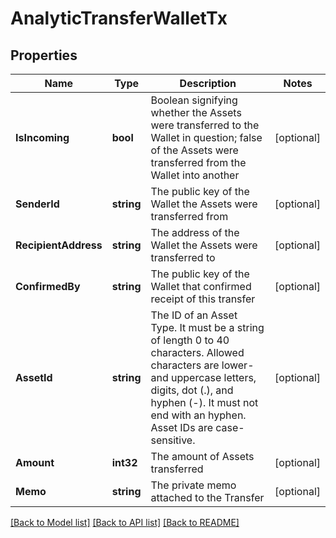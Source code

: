 # AnalyticTransferWalletTx

## Properties
Name | Type | Description | Notes
------------ | ------------- | ------------- | -------------
**IsIncoming** | **bool** | Boolean signifying whether the Assets were transferred to the Wallet in question; false of the Assets were transferred from the Wallet into another | [optional] 
**SenderId** | **string** | The public key of the Wallet the Assets were transferred from | [optional] 
**RecipientAddress** | **string** | The address of the Wallet the Assets were transferred to | [optional] 
**ConfirmedBy** | **string** | The public key of the Wallet that confirmed receipt of this transfer | [optional] 
**AssetId** | **string** | The ID of an Asset Type. It must be a string of length 0 to 40 characters. Allowed characters are lower- and uppercase letters, digits, dot (.), and hyphen (-). It must not end with an hyphen. Asset IDs are case-sensitive.  | [optional] 
**Amount** | **int32** | The amount of Assets transferred | [optional] 
**Memo** | **string** | The private memo attached to the Transfer | [optional] 

[[Back to Model list]](../README.md#documentation-for-models) [[Back to API list]](../README.md#documentation-for-api-endpoints) [[Back to README]](../README.md)


